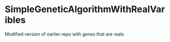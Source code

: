# SimpleGeneticAlgorithmWithRealVaribles
Modified version of earlier repo with genes that are reals 
